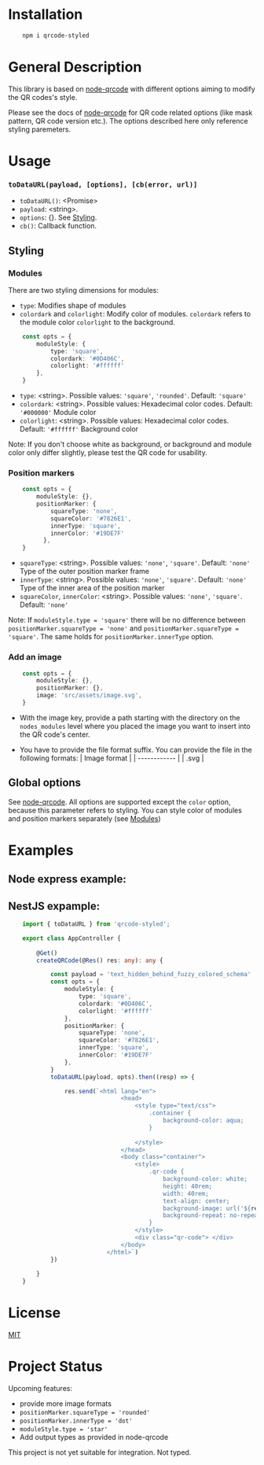 # Installation

```bash
    npm i qrcode-styled
```

# General Description

This library is based on [node-qrcode](https://www.npmjs.com/package/qrcode) with different options aiming to modify the QR codes's style.

Please see the docs of [node-qrcode](https://www.npmjs.com/package/qrcode) for QR code related options (like mask pattern, QR code version etc.). The options described here only reference styling paremeters.

# Usage

### `toDataURL(payload, [options], [cb(error, url)]`

* `toDataURL()`: \<Promise\>
* `payload`: \<string\>.
* `options`: {}. See [Styling](##Styling).
* `cb()`: Callback function. 

## Styling

### Modules

There are two styling dimensions for modules:
* `type`: Modifies shape of modules
* `colordark` and `colorlight`: Modify color of modules. `colordark` refers to the module color `colorlight` to the background. 

```typescript 
    const opts = {
        moduleStyle: {
            type: 'square',
            colordark: '#0D406C', 
            colorlight: '#ffffff'
        },
    }
```

* `type`: \<string\>. Possible values: `'square'`, `'rounded'`. Default: `'square'`
* `colordark`: \<string\>. Possible values: Hexadecimal color codes. Default: `'#000000'`
    Module color
* `colorlight`: \<string\>. Possible values: Hexadecimal color codes. Default: `'#ffffff'`
    Background color

Note: If you don't choose white as background, or background and module color only differ slightly, please test the QR code for usability.


### Position markers

```typescript
    const opts = {
        moduleStyle: {},
        positionMarker: {
            squareType: 'none',
            squareColor: '#7826E1',
            innerType: 'square',
            innerColor: '#19DE7F'
          },
    }
```

* `squareType`: \<string\>. Possible values: `'none'`, `'square'`. Default: `'none'`
    Type of the outer position marker frame
* `innerType`: \<string\>. Possible values: `'none'`, `'square'`. Default: `'none'`
    Type of the inner area of the position marker
* `squareColor`, `innerColor`: \<string\>. Possible values: `'none'`, `'square'`. Default: `'none'`

Note: If `moduleStyle.type = 'square'` there will be no difference between `positionMarker.squareType = 'none'` and `positionMarker.squareType = 'square'`. The same holds for `positionMarker.innerType` option.

### Add an image

```typescript
    const opts = {
        moduleStyle: {},
        positionMarker: {},
        image: 'src/assets/image.svg',
    }
```

* With the image key, provide a path starting with the directory on the `nodes_modules` level where you placed the image you want to insert into the QR code's center. 

* You have to provide the file format suffix. You can provide the file in the following formats:
    | Image format |
    | ------------ |
    |     .svg     |
    

## Global options

See [node-qrcode](https://www.npmjs.com/package/qrcode#qr-code-options). All options are supported except the `color` option, because this parameter refers to styling. You can style color of modules and position markers separately (see [Modules](###Modules))

# Examples

## Node express example:



## NestJS expample:
```typescript
    import { toDataURL } from 'qrcode-styled';

    export class AppController {
  
        @Get()
        createQRCode(@Res() res: any): any {

            const payload = 'text_hidden_behind_fuzzy_colored_schema'
            const opts = {
                moduleStyle: {
                    type: 'square',
                    colordark: '#0D406C', 
                    colorlight: '#ffffff'
                },
                positionMarker: {
                    squareType: 'none',
                    squareColor: '#7826E1',
                    innerType: 'square',
                    innerColor: '#19DE7F'
                },
            }
            toDataURL(payload, opts).then((resp) => {

                res.send(`<html lang="en">
                                <head>
                                    <style type="text/css">
                                        .container {
                                            background-color: aqua;
                                        }
                            
                                    </style>
                                </head>
                                <body class="container">
                                    <style>
                                        .qr-code {
                                            background-color: white;
                                            height: 40rem;
                                            width: 40rem;
                                            text-align: center;
                                            background-image: url('${resp}');
                                            background-repeat: no-repeat;
                                        }
                                    </style>
                                    <div class="qr-code"> </div>
                                </body>
                            </html>`)
            })
            
        }
    }
```

<!-- If you are using Typescript, please add

```javascript
    "qrcode-styled": [
        "../qrcode-styled/bin"
    ],

```
to your `paths` key in `tsconfig.json`. -->

# License

[MIT](https://choosealicense.com/licenses/mit/)

# Project Status

Upcoming features:
* provide more image formats
* `positionMarker.squareType = 'rounded'`
* `positionMarker.innerType = 'dot'`
* `moduleStyle.type = 'star'`
* Add output types as provided in node-qrcode

This project is not yet suitable for integration. Not typed.
